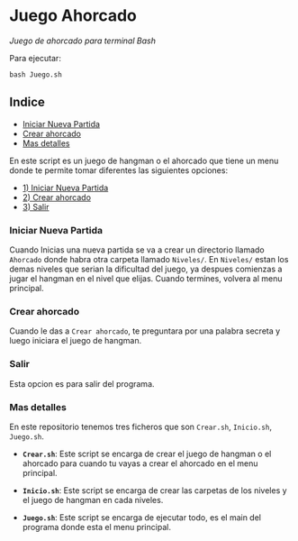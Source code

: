# Juego Ahorcado

*Juego de ahorcado para terminal Bash*

Para ejecutar:

`bash Juego.sh`

## Indice
- [Iniciar Nueva Partida](#iniciar-nueva-partida)
- [Crear ahorcado](#crear-ahorcado)
- [Mas detalles](#mas-detalles)


En este script es un juego de hangman o el ahorcado que tiene un menu donde te permite tomar diferentes las siguientes opciones:

- [1) Iniciar Nueva Partida](#iniciar-nueva-partida)
- [2) Crear ahorcado](#crear-ahorcado)
- [3) Salir](#salir)


### Iniciar Nueva Partida

Cuando Inicias una nueva partida se va a crear un directorio llamado `Ahorcado` donde habra otra carpeta llamado `Niveles/`. En `Niveles/` estan los demas niveles que serian la dificultad del juego, ya despues comienzas a jugar el hangman en el nivel que elijas. Cuando termines, volvera al menu principal.

### Crear ahorcado

Cuando le das a `Crear ahorcado`, te preguntara por una palabra secreta y luego iniciara el juego de hangman.

### Salir

Esta opcion es para salir del programa.


### Mas detalles

En este repositorio tenemos tres ficheros que son `Crear.sh`, `Inicio.sh`, `Juego.sh`.

- **`Crear.sh`**: Este script se encarga de crear el juego de hangman o el ahorcado para cuando tu vayas a crear el ahorcado en el menu principal.

- **`Inicio.sh`**: Este script se encarga de crear las carpetas de los niveles y el juego de hangman en cada niveles.

- **`Juego.sh`**: Este script se encarga de ejecutar todo, es el main del programa donde esta el menu principal.
